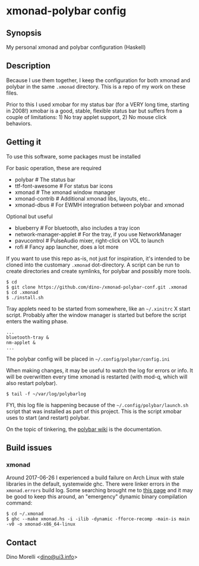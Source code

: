 # xmonad-polybar config


## Synopsis

My personal xmonad and polybar configuration (Haskell)


## Description

Because I use them together, I keep the configuration for both
xmonad and polybar in the same `.xmonad` directory. This is a repo
of my work on these files.

Prior to this I used xmobar for my status bar (for a VERY long time, starting
in 2008!) xmobar is a good, stable, flexible status bar but suffers from a
couple of limitations: 1) No tray applet support, 2) No mouse click behaviors.


## Getting it

To use this software, some packages must be installed

For basic operation, these are required

- polybar           # The status bar
- ttf-font-awesome  # For status bar icons
- xmonad            # The xmonad window manager
- xmonad-contrib    # Additional xmonad libs, layouts, etc..
- xmonad-dbus       # For EWMH integration between polybar and xmonad

Optional but useful

- blueberry               # For bluetooth, also includes a tray icon
- network-manager-applet  # For the tray, if you use NetworkManager
- pavucontrol             # PulseAudio mixer, right-click on VOL to launch
- rofi                    # Fancy app launcher, does a lot more

If you want to use this repo as-is, not just for inspiration, it's intended to
be cloned into the customary `.xmonad` dot-directory. A script can be run to
create directories and create symlinks, for polybar and possibly more tools.

    $ cd
    $ git clone https://github.com/dino-/xmonad-polybar-conf.git .xmonad
    $ cd .xmonad
    $ ./install.sh

Tray applets need to be started from somewhere, like an `~/.xinitrc` X start
script. Probably after the window manager is started but before the script
enters the waiting phase.

    ...
    bluetooth-tray &
    nm-applet &
    ...

The polybar config will be placed in `~/.config/polybar/config.ini`

When making changes, it may be useful to watch the log for errors or info. It
will be overwritten every time xmonad is restarted (with mod-q, which will also
restart polybar).

    $ tail -f ~/var/log/polybarlog

FYI, this log file is happening because of the `~/.config/polybar/launch.sh`
script that was installed as part of this project. This is the script xmobar
uses to start (and restart) polybar.

On the topic of tinkering, the
[polybar wiki](https://github.com/polybar/polybar/wiki) is the documentation.


## Build issues

### xmonad

Around 2017-06-26 I experienced a build failure on Arch Linux with
stale libraries in the default, systemwide ghc. There were linker
errors in the `xmonad.errors` build log. Some searching brought
me to [this page](https://bugs.archlinux.org/task/54561) and it
may be good to keep this around, an "emergency" dynamic binary
compilation command:

    $ cd ~/.xmonad
    $ ghc --make xmonad.hs -i -ilib -dynamic -fforce-recomp -main-is main -v0 -o xmonad-x86_64-linux


## Contact

Dino Morelli <[dino@ui3.info](mailto:dino@ui3.info)>
